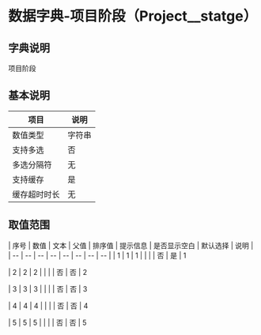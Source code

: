 # 数据字典-项目阶段（Project__statge）
## 字典说明
项目阶段

## 基本说明
| 项目 | 说明 |
| -- | -- |
| 数值类型 | 字符串 |
| 支持多选 | 否 |
| 多选分隔符 | 无 |
| 支持缓存 | 是 |
| 缓存超时时长 | 无 |

## 取值范围
| 序号 | 数值 | 文本 | 父值 | 排序值 | 提示信息 | 是否显示空白 | 默认选择 | 说明 |
| -- | -- | -- | -- | -- | -- | -- | -- |
| 1 | 1 | 1 |  |  |  | 否 | 是 | 1

| 2 | 2 | 2 |  |  |  | 否 | 否 | 2

| 3 | 3 | 3 |  |  |  | 否 | 否 | 3

| 4 | 4 | 4 |  |  |  | 否 | 否 | 4

| 5 | 5 | 5 |  |  |  | 否 | 否 | 5


